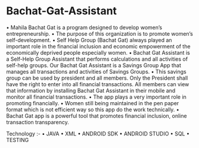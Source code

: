 # Bachat-Gat-Assistant

• Mahila Bachat Gat is a program designed to develop women’s entrepreneurship.
• The purpose of this organization is to promote women’s self-development.
• Self Help Group (Bachat Gat) always played an important role in the financial inclusion
 and economic empowerment of the economically deprived people especially women.
• Bachat Gat Assistant is a Self-Help Group Assistant that performs calculations and all
 activities of self-help groups. Our Bachat Gat Assistant is a Savings Group App that manages
 all transactions and activities of Savings Groups.
• This savings group can be used by president and all members. Only the President shall have
 the right to enter into all financial transactions. All members can view that information by
 installing Bachat Gat Assistant in their mobile and monitor all financial transactions.
• The app plays a very important role in promoting financially.
• Women still being maintained in the pen paper format which is not efficient way so
 this app do the work technically.
• Bachat Gat app is a powerful tool that promotes financial inclusion, online
transaction transparency.

Technology :-
• JAVA
• XML
• ANDROID SDK
• ANDROID STUDIO
• SQL
• TESTING
